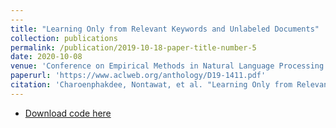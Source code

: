 ```yaml
---
---
title: "Learning Only from Relevant Keywords and Unlabeled Documents"
collection: publications
permalink: /publication/2019-10-18-paper-title-number-5
date: 2020-10-08
venue: 'Conference on Empirical Methods in Natural Language Processing and the 9th International Joint Conference on Natural Language Processing (EMNLP-IJCNLP)'
paperurl: 'https://www.aclweb.org/anthology/D19-1411.pdf'
citation: 'Charoenphakdee, Nontawat, et al. "Learning Only from Relevant Keywords and Unlabeled Documents." Proceedings of the 2019 Conference on Empirical Methods in Natural Language Processing and the 9th International Joint Conference on Natural Language Processing (EMNLP-IJCNLP). 2019.'
---
```


- [Download code here](https://github.com/nolfwin/learning-only-from-relevant-keywords-and-unlabeled-documents)
